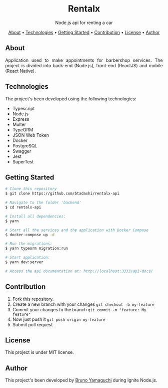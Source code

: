 <h1 align="center">Rentalx</h1>
<p align="center">Node.js api for renting a car</p>

<p align="center">
 <a href="#about">About</a> •
 <a href="#technologies">Technologies</a> •
 <a href="#getting-started">Getting Started</a> •
 <a href="#contribution">Contribution</a> •
 <a href="#license">License</a> •
 <a href="#author">Author</a>
</p>

## About
<p align="justify">Application used to make appointments for barbershop services. The project is divided into back-end (Node.js), front-end (ReactJS) and mobile (React Native).</p>


## Technologies
The project's been developed using the following technologies:
- Typescript
- Node.js
- Express
- Multer
- TypeORM
- JSON Web Token
- Docker
- PostgreSQL
- Swagger
- Jest
- SuperTest

## Getting Started
```bash
# Clone this repository
$ git clone https://github.com/btadashi/rentalx-api

# Navigate to the folder 'backend'
$ cd rentalx-api

# Install all dependencies:
$ yarn

# Start all the services and the application with Docker Compose
$ docker-compose up -d

# Run the migrations:
$ yarn typeorm migration:run

# Start application:
$ yarn dev:server

# Access the api documentation at: http://localhost:3333/api-docs/
```

## Contribution
1. Fork this repository.
2. Create a new branch with your changes ```git checkout -b my-feature```
3. Commit your changes to the branch ```git commit -m "feature: My feature"```
4. Now just push it ```git push origin my-feature```
5. Submit pull request
## License
This project is under MIT license.
## Author
This project's been developed by <a href="https://www.linkedin.com/in/bruno-yamaguchi/">Bruno Yamaguchi</a> during Ignite Node.js.
